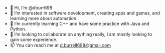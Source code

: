 - 👋 Hi, I’m @dburr698
- 👀 I’m interested in software development, creating apps and games, and learning more about automation. 
- 🌱 I’m currently learning C++ and have some practice with Java and Python.
- 💞️ I’m looking to collaborate on anything really, I am mostly looking to gain some experience.
- 📫 You can reach me at d.burrell698@gmail.com

<!---
dburr698/dburr698 is a ✨ special ✨ repository because its `README.md` (this file) appears on your GitHub profile.
You can click the Preview link to take a look at your changes.
--->
